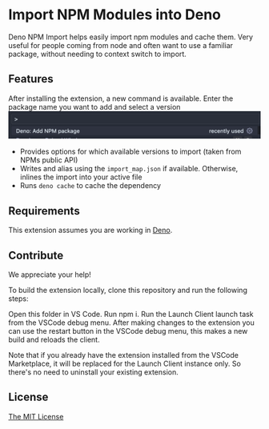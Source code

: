 # Import NPM Modules into Deno

Deno NPM Import helps easily import npm modules and cache them. Very useful for people coming from node and often want to use a familiar package, without needing to context switch to import.

## Features

After installing the extension, a new command is available. Enter the package name you want to add and select a version
![Command](./images/command.png)

- Provides options for which available versions to import (taken from NPMs public API)
- Writes and alias using the `import_map.json` if available. Otherwise, inlines the import into your active file
- Runs `deno cache` to cache the dependency

## Requirements

This extension assumes you are working in [Deno](https://marketplace.visualstudio.com/items?itemName=denoland.vscode-deno). 

## Contribute
We appreciate your help!

To build the extension locally, clone this repository and run the following steps:

Open this folder in VS Code.
Run npm i.
Run the Launch Client launch task from the VSCode debug menu.
After making changes to the extension you can use the restart button in the VSCode debug menu, this makes a new build and reloads the client.

Note that if you already have the extension installed from the VSCode Marketplace, it will be replaced for the Launch Client instance only. So there's no need to uninstall your existing extension.


## License
[The MIT License](https://github.com/kylejreed/vscode-deno-import-npm/blob/main/LICENSE.md)